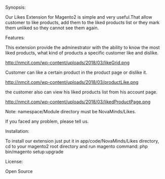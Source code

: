 Synopsis:

Our Likes Extension for Magento2 is simple and very useful.That allow customer to like products, 
add them to the liked products list or they mark them unliked so they cannot see them again. 

Features:

This extension provide the adminestrator with the ability to know the most liked products,
what kind of products a specific customer like and dislike.

http://nmcit.com/wp-content/uploads/2018/03/likeGrid.png


Customer can like a certain product in the product page or dislike it.

http://nmcit.com/wp-content/uploads/2018/03/productLike.png


the customer also can view his liked products list from his account page.

http://nmcit.com/wp-content/uploads/2018/03/likedProductPage.png


Note:
namespace/Module directory must be NovaMinds/Likes.

If you faced any problem, please tell us.

Installation:

To install our extension just put it in app/code/NovaMinds/Likes directory, 
cd to your magento2 root directory and run magento command: 
php bin/magento setup:upgrade

License:

Open Source

